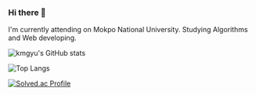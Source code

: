 ### Hi there 👋

I'm currently attending on Mokpo National University.
Studying Algorithms and Web developing.

![kmgyu's GitHub stats](https://github-readme-stats.vercel.app/api?username=kmgyu&show=reviews,discussions_started,discussions_answered,prs_merged,prs_merged_percentage&theme=dark)

![Top Langs](https://github-readme-stats.vercel.app/api/top-langs/?username=kmgyu&langs_count=8&theme=dark)

[![Solved.ac Profile](http://mazassumnida.wtf/api/v2/generate_badge?boj=lidersy961)](https://solved.ac/lidersy961/)
<!--
**kmgyu/kmgyu** is a ✨ _special_ ✨ repository because its `README.md` (this file) appears on your GitHub profile.

Here are some ideas to get you started:

- 🔭 I’m currently working on ...
- 🌱 I’m currently learning ...
- 👯 I’m looking to collaborate on ...
- 🤔 I’m looking for help with ...
- 💬 Ask me about ...
- 📫 How to reach me: ...
- 😄 Pronouns: ...
- ⚡ Fun fact: ...
-->

